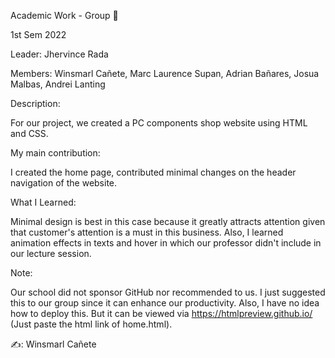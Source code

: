 Academic Work - Group 📝

1st Sem 2022

Leader:  Jhervince Rada

Members: Winsmarl Cañete, Marc Laurence Supan, Adrian Bañares, Josua Malbas, Andrei Lanting
         
         
Description: 

 For our project, we created a PC components shop website using HTML and CSS.
         
         
My main contribution:
        
   I created the home page, contributed minimal changes on the header navigation of the website.
   

What I Learned:

   Minimal design is best in this case because it greatly attracts attention given that customer's attention is a must in this business.
   Also, I learned animation effects in texts and hover in which our professor didn't include in our lecture session.
         
               
Note:

   Our school did not sponsor GitHub nor recommended to us. I just suggested this to our group since it can enhance our productivity.
   Also, I have no idea how to deploy this. But it can be viewed via https://htmlpreview.github.io/ (Just paste the html link of home.html).


✍️: Winsmarl Cañete
